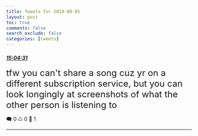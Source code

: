 ```yaml
---
title: Tweets for 2019-08-05
layout: post
toc: true
comments: false
search_exclude: false
categories: [tweets]
---
```



#### <a href = "https://twitter.com/deepfates/status/1158483946327310336">*15:04:31*</a>

<font size="5">tfw you can't share a song cuz yr on a different subscription service, but you can look longingly at screenshots of what the other person is listening to</font>



🗨️ 0 ♺ 0 🤍  1   

---
    
            
